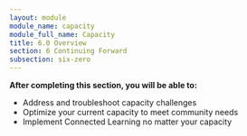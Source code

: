 ```yaml
---
layout: module
module_name: capacity
module_full_name: Capacity
title: 6.0 Overview
section: 6 Continuing Forward
subsection: six-zero
---
```


**After completing this section, you will be able to:**
<ul class="fancy">
	<li>Address and troubleshoot capacity challenges</li>
  <li>Optimize your current capacity to meet community needs</li>
  <li>Implement Connected Learning no matter your capacity</li>
</ul>
